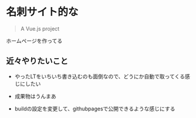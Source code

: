 # 名刺サイト的な

> A Vue.js project

ホームページを作ってる


## 近々やりたいこと
- やったLTをいちいち書き込むのも面倒なので、どうにか自動で取ってくる感じにしたい
- 成果物はうんまあ

- buildの設定を変更して、githubpagesで公開できるような感じにする
